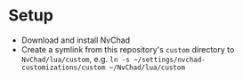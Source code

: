 # Setup

* Download and install NvChad
* Create a symlink from this repository's `custom` directory to `NvChad/lua/custom`, e.g. `ln -s ~/settings/nvchad-customizations/custom ~/NvChad/lua/custom`
